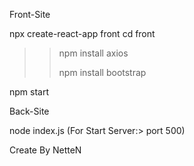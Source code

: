 Front-Site

npx create-react-app front
cd front
>> npm install axios
>> 
>> npm install bootstrap
>> 
npm start







Back-Site

node index.js (For Start Server:> port 500)














Create By NetteN
